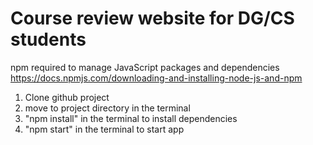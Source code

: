# Course review website for DG/CS students

npm required to manage JavaScript packages and dependencies
https://docs.npmjs.com/downloading-and-installing-node-js-and-npm

1. Clone github project
2. move to project directory in the terminal
3. "npm install" in the terminal to install dependencies
4. "npm start" in the terminal to start app
